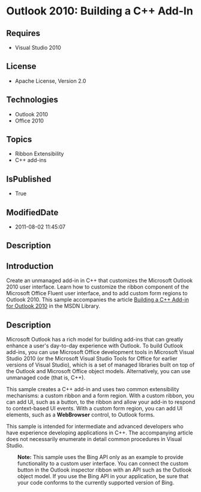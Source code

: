 # Outlook 2010: Building a C++ Add-In
## Requires
* Visual Studio 2010
## License
* Apache License, Version 2.0
## Technologies
* Outlook 2010
* Office 2010
## Topics
* Ribbon Extensibility
* C++ add-ins
## IsPublished
* True
## ModifiedDate
* 2011-08-02 11:45:07
## Description

<h2><strong>Introduction</strong></h2>
<p>Create an unmanaged add-in in C&#43;&#43; that customizes the Microsoft Outlook 2010 user interface. Learn how to customize the ribbon component of the Microsoft Office Fluent user interface, and to add custom form regions to Outlook 2010. This sample accompanies
 the article <a href="http://msdn.microsoft.com/en-us/library/ee941475(office.14).aspx">
Building a C&#43;&#43; Add-in for Outlook 2010</a> in the MSDN Library.</p>
<h2><strong>Description</strong></h2>
<p>Microsoft Outlook has a rich model for building add-ins that can greatly enhance a user's day-to-day experience with Outlook. To build Outlook add-ins, you can use Microsoft Office development tools in Microsoft Visual Studio 2010 (or the Microsoft Visual
 Studio Tools for Office for earlier versions of Visual Studio), which is a set of managed libraries built on top of the Outlook and Microsoft Office object models. Alternatively, you can use unmanaged code (that is, C&#43;&#43;).</p>
<p>This sample creates a C&#43;&#43; add-in and uses two common extensibility mechanisms: a custom ribbon and a form region. With a custom ribbon, you can add UI, such as a button, to the ribbon and allow your add-in to respond to context-based UI events. With a custom
 form region, you can add UI elements, such as a <strong>WebBrowser</strong> control, to Outlook forms.</p>
<p>This sample is intended for intermediate and advanced developers who have experience developing applications in C&#43;&#43;. The accompanying article does not necessarily enumerate in detail common procedures in Visual Studio.</p>
<p style="padding-left:30px"><strong>Note:</strong> This sample uses the Bing API only as an example to provide functionality to a custom user interface. You can connect the custom button in the Outlook inspector ribbon with an API such as the Outlook object
 model. If you use the Bing API in your application, be sure that your code conforms to the currently supported version of Bing.</p>
